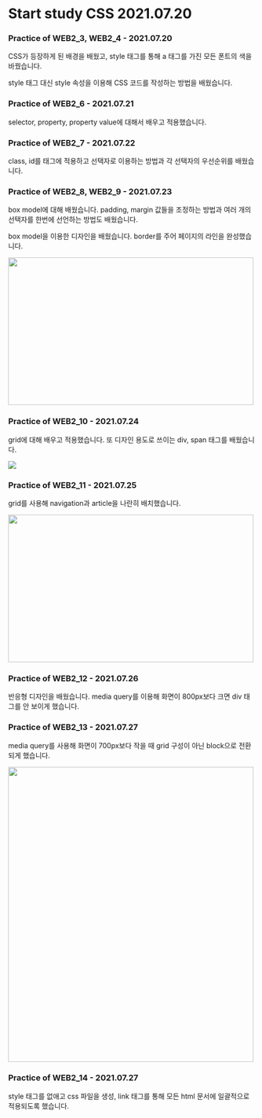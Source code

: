 # Start study CSS 2021.07.20

### Practice of WEB2_3, WEB2_4 - 2021.07.20
CSS가 등장하게 된 배경을 배웠고, style 태그를 통해 a 태그를 가진 모든 폰트의 색을 바꿨습니다.

style 태그 대신 style 속성을 이용해 CSS 코드를 작성하는 방법을 배웠습니다.

### Practice of WEB2_6 - 2021.07.21
selector, property, property value에 대해서 배우고 적용했습니다.

### Practice of WEB2_7 - 2021.07.22
class, id를 태그에 적용하고 선택자로 이용하는 방법과 각 선택자의 우선순위를 배웠습니다.

### Practice of WEB2_8, WEB2_9 - 2021.07.23
box model에 대해 배웠습니다. padding, margin 값들을 조정하는 방법과 여러 개의 선택자를 한번에 선언하는 방법도 배웠습니다.

box model을 이용한 디자인을 배웠습니다. border를 주어 페이지의 라인을 완성했습니다.

<img src="https://user-images.githubusercontent.com/68963707/126785220-5f51295e-4dee-4c86-b31f-d9005460862d.png" width="500" height="300">

### Practice of WEB2_10 - 2021.07.24
grid에 대해 배우고 적용했습니다. 또 디자인 용도로 쓰이는 div, span 태그를 배웠습니다.

<img src="https://user-images.githubusercontent.com/68963707/126872292-138dd5f2-f05f-46f0-b969-7156405833a4.png">

### Practice of WEB2_11 - 2021.07.25
grid를 사용해 navigation과 article을 나란히 배치했습니다.

<img src="https://user-images.githubusercontent.com/68963707/126903854-f5851708-c353-44a7-94c7-27af10eedb26.png" width="500" height="300">

### Practice of WEB2_12 - 2021.07.26
반응형 디자인을 배웠습니다. media query를 이용해 화면이 800px보다 크면 div 태그를 안 보이게 했습니다.

### Practice of WEB2_13 - 2021.07.27
media query를 사용해 화면이 700px보다 작을 때 grid 구성이 아닌 block으로 전환되게 했습니다.

<img src="https://user-images.githubusercontent.com/68963707/127014268-1d07e73f-dab6-4d5a-acab-ca4603d39450.png" width="500" height="600">

### Practice of WEB2_14 - 2021.07.27
style 태그를 없애고 css 파일을 생성, link 태그를 통해 모든 html 문서에 일괄적으로 적용되도록 했습니다.
